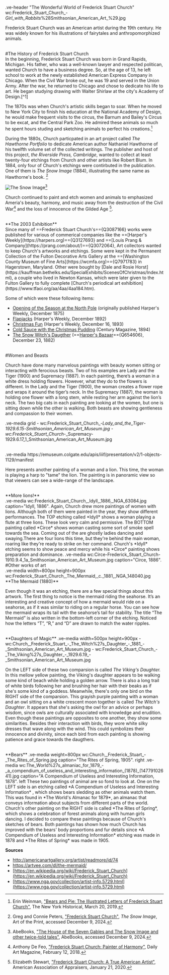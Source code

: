 .ve-header "The Wonderful World of Frederick Stuart Church" wc:Frederick_Stuart_Church_-_Girl_with_Rabbits_%28Smithsonian_American_Art_%29.jpg 

Frederick Stuart Church was an American artist during the 19th century. He was widely known for his illustrations of fairytales and anthropomorphized animals.  

<br>
#The History of Frederick Stuart Church

<br>
In the beginning, Frederick Stuart Church was born in Grand Rapids, Michigan. His father, who was a well-known lawyer and respected politican, wanted Church to have a business degree. So, at the age of 13, he left school to work at the newly established American Express Company in Chicago. When the Civil War broke out, he was 19 and served in the Union Army. After the war, he returned to Chicago and chose to dedicate his life to art. He began studying drawing with Walter Shirlaw at the city's Academy of Design.[^1]

The 1870s was when Church's artistic skills began to soar. When he moved to New York City to finish his education at the National Academy of Design, he would make frequent visits to the circus, the Barnum and Bailey's Circus to be excat, and the Central Park Zoo. He admired these animals so much he spent hours studing and sketching animals to perfect his creations.[^2]

During the 1880s, Church particpated in an art project called *The Hawthorne Portfolio* to dedicate American author Nathaniel Hawthorne of his twelfth volume set of the collected writings. The publisher and host of this project, *the Riverside Press, Cambridge*, wanted to collect at least twenty-four etchings from Church and other artists like Robert Blum. In 1884, only four of Church's etchings were contirbuted in the publication. One of them is *The Snow Image* (1884), illustrating the same name as Hawthorne's book. [^3]

![The Snow Image](https://pictures.abebooks.com/inventory/30535794111_2.jpg)[^4]

Church continued to paint and etch women and animals to emphasized Ameria's beauty, harmony, and music away from the destruction of the Civil War[^5] and the loss of innocence of the Gilded Age [^6]. 

<br>
**The 2003 Exhibition**

<br>
Since many of ==Frederick Stuart Church's=={Q3087166} works were published for various of commerical companies like the ==[Harper's Weekly](https://harpers.org)=={Q3127693} and ==[Louis Prang & Company](https://prang.com/about/)=={Q3072064}, Art collectors wanted to keep Church's artworks and etchings. Some were kept in the Permanent Collection of the Fulton Decorative Arts Gallery at the ==[Washington County Museum of Fine Arts](https://wcmfa.org)=={Q7971783} in Hagerstown, Maryland. Other were bought by [Dale and Rosie Horst](https://kauffman.bethelks.edu/SpecialExhibits/ScenesOfChristmas/Index.html), a couple who lived in Newton Kansas, which were later given to the Fulton Gallery to fully complete [Church's periodical art exhibition](https://www.tfaoi.org/aa/4aa/4aa184.htm).

Some of which were these following items:
-    [Opening of the Season at the North Pole](https://www.posterazzi.com/christmas-polar-bears-nopening-of-the-season-at-the-north-pole-illustration-by-frederick-stuart-church-1875-poster-print-by-granger-collection-item-vargrc0095664/) (originally published Harper's Weekly, December 1875)
-    [Flapjacks](https://www.si.edu/object/flap-jacks-illustration-harpers-weekly-xxxvi-no-1878-december-17-1892-p-1217:chndm_1938-57-1070-121) (Harper's Weekly, December 1892)
-    [Christmas Fun](https://www.si.edu/object/christmas-fun-illustration-harpers-weekly-xxxvii-no-1930-december-16-1893-p-1192:chndm_1938-57-1070-115) (Harper's Weekly, December 16, 1893)
-    [Cold Sauce with the Christmas Pudding](https://www.si.edu/object/cold-sauce-christmas-pudding-illustration-century-magazine-xlix-no-2-december-1894-p-317:chndm_1938-57-1070-124) (Century Magazine, 1894) 
-    [The Snow Witch's Daugther](https://www.ebay.com/itm/134875831709) (==[Harper's Bazaar](https://www.harpersbazaar.com)=={Q654606}, December 23, 1882)


<br>
#Women and Beasts

Church have done many marvelous paintings with beauty women sitting or interacting with ferocious beasts. Two of his examples are Lady and the Tiger (1900) and Supremacy (1887). In each painting, there’s a woman in a white dress holding flowers. However, what they do to the flowers is different. In the Lady and the Tiger (1900), the woman creates a flower rope and wraps it around the tiger’s neck. In the Supremacy (1887), the woman is holding one flower with a long stem, while resting her arm against the lion’s neck. The two big cats in each painting are looking at the women, but one is sitting down while the other is walking. Both beasts are showing gentleness and compassion to their women.  

.ve-media grid
        - wc:Frederick_Stuart_Church_-_Lady_and_the_Tiger_-_1929.6.15_-_Smithsonian_American_Art_Museum.jpg
        - wc:Frederick_Stuart_Church_-_Supremacy-1929.6.17_1_Smithsonian_American_Art_Museum.jpg 


<br>
.ve-media https://emuseum.colgate.edu/apis/iiif/presentation/v2/1-objects-1129/manifest

Here presents another painting of a woman and a lion. This time, the woman is playing a harp to "tame" the lion. The painting is in panoramic view so that viewers can see a wide-range of the landscape. 

<br>
**More lions!**

<br>
.ve-media wc:Frederick_Stuart_Church,_Idyll,_1886,_NGA_63084.jpg caption="Idyll, 1886". 
Again, Church drew more paintings of women with lions. Although both of them were painted in the year, they show different performances. The TOP etching called *Idyll* shows a woman playing a flute at three lions. These look very calm and permissive. The BOTTOM painting called *Circe* shows woman casting some sort of smoke spell towards the sea. Coming out of the are ghostly ladies dancing and swaying.There are four lions this time, but they're behind the main woman, roaring like they're ready to strike on her command. Church's *Idyll* etching seems to show peace and mercy while his *Circe* painting shows preparation and dominance. 
.ve-media wc:Circe-Frederick_Stuart_Church-1910.9.4_1a_Smithsonian_American_Art_Museum.jpg caption="Circe, 1886".

<br>
#Other works of art
<br>
.ve-media width=800px height=900px wc:Frederick_Stuart_Church,_The_Mermaid,_c._1881,_NGA_148040.jpg

<br>
**The Mermaid (1880)**

Even though it was an etching, there are a few special things about this artwork. The first thing to notice is the mermaid riding the seahorse. It’s an interesting and creative concept of how a mermaid would ride on a seahorse, as if it was similar to riding on a regular horse. You can see how the mermaid wraps its tail with the seahorse’s tail for stability. The title “The Mermaid” is also written in the bottom-left corner of the etching. Noticed how the letters “T”, “R,” and “D” are drawn to match the water ripples.

<br>
**Daughters of Magic**
.ve-media width=500px height=900px
    -  wc:Church,_Frederick_Stuart_-_The_Witch%27s_Daughter_-_1881_-_Smithsonian_American_Art_Museum.jpg
    -  wc:Frederick_Stuart_Church_-_The_Viking%27s_Daughter_-_1929.6.19_-_Smithsonian_American_Art_Museum.jpg

On the LEFT side of these two comparsion is called *The Viking's Daughter.* In this mellow yellow painting, the Viking's daughter appears to be walking some kind of beach while holding a golden arrow. There is also a long trail of white birds following her and brushing her hair with their beaks as if she's some kind of a goddess. Meanwhile, there's only one bird on the RIGHT side of the comparsion. This grayish purple painting with a woman and an owl sitting on a white crescent moon together is called *The Witch's Daughter*. It appears that she's asking the owl for an advice or perhaps wisdom, since owls are culturally associated with knowledge and erudition. Even though these paintings are opposites to one another, they show some similarities. Besides their interaction with birds, they wore white silky dresses that wave along with the wind. This could symbolizes their innocence and divinity, since each bird from each painting is showing patience and grace towards the daugthers.  


<br>
**Bears**
.ve-media weight=800px wc:Church,_Frederick_Stuart_-_The_Rites_of_Spring.jpg caption="The Rites of Spring, 1905". right
.ve-media wc:The_World%27s_almaniac_for_1879_-_a_compendium_of_useless_and_interesting_information_(1878)_(14779102641).jpg caption="A Compendium of Useless and Interesting Information, 1878". left
These two paintings of animal are so fond to look at. One on the LEFT side is an etching called *A Compendium of Useless and Interesting Information* , which shows bears sledding as other animals watch them. This was found in *The World's Almanac for 1879*, an almanac that conveys information about subjects from different parts of the world.  Church's other painting on the RIGHT side is called *The Rites of Spring*, which shows a celebration of forest animals along with human girls dancing. I decided to compare these paintings because of Church's sketches of bears. Both paintings has shown how much Church has improved with the bears' body proportions and fur details since *A Compendium of Useless and Interesting Information* etching was made in 1878 and *The Rites of Spring* was made in 1905. 



**Sources**
- [http://americanartgallery.org/artist/readmore/id/74 ](http://americanartgallery.org/artist/readmore/id/74)
- [https://artvee.com/dl/the-mermaid/  ](https://artvee.com/dl/the-mermaid/)
- [https://en.wikipedia.org/wiki/Frederick_Stuart_Church](https://en.wikipedia.org/wiki/Frederick_Stuart_Church)  
- [https://www.nga.gov/collection/artist-info.5729.html](https://www.nga.gov/collection/artist-info.5729.html) 



[^1]: Anonymous, ["Frederick Stuart Church (1842-1924)"](http://americanartgallery.org/artist/readmore/id/74), American Art Gallery, accessed December 9, 2024.
[^2]: Erin Weinman, ["Bears and Pie: The Illustrated Letters of Frederick Stuart Church"](https://www.nyhistory.org/blogs/bears-and-pie-letters-from-frederick-stuart-church), The New York Historical, March 20, 2019.
[^3]: Greg and Connie Peters, ["Frederick Stuart Church"](https://www.artoftheprint.com/artistpages/church_frederick_stuart_thesnowimage.htm), *The Snow Image*, Art of the Print, accessed December 9, 2024. 
[^4]: AbeBooks, ["The House of the Seven Gables and The Snow Image and other twice-told tales"](https://www.abebooks.com/House-Seven-Gables-Snow-Image-twice-told/30535794111/bd), AbeBooks, accessed December 9, 2024.
[^5]: Anthony De Feo, ["Frederick Stuart Church: Painter of Harmony"](https://www.dailyartmagazine.com/frederick-church-painter/), Daily Art Magazine, February 12, 2018.
[^6]: Elizabeth Stewart, ["Frederick Stuart Church: A True American Artist"](https://elizabethappraisals.com/frederick-stuart-church-a-true-american-artist/), American Association of Appraisers, January 21, 2020.

